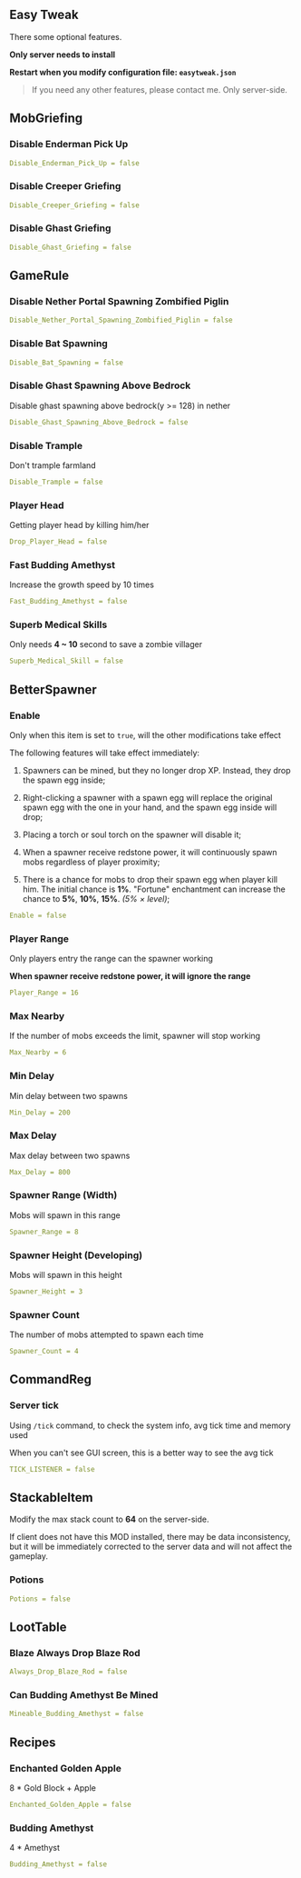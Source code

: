 ## Easy Tweak

There some optional features.

**Only server needs to install**

**Restart when you modify configuration file: ``easytweak.json``**

> If you need any other features, please contact me. Only server-side.

## MobGriefing

### Disable Enderman Pick Up

``` yaml
Disable_Enderman_Pick_Up = false
```

### Disable Creeper Griefing

``` yaml
Disable_Creeper_Griefing = false
```

### Disable Ghast Griefing

``` yaml
Disable_Ghast_Griefing = false
```

## GameRule

### Disable Nether Portal Spawning Zombified Piglin

``` yaml
Disable_Nether_Portal_Spawning_Zombified_Piglin = false
```

### Disable Bat Spawning

``` yaml
Disable_Bat_Spawning = false
```

### Disable Ghast Spawning Above Bedrock

Disable ghast spawning above bedrock(y >= 128) in nether

``` yaml
Disable_Ghast_Spawning_Above_Bedrock = false
```

### Disable Trample

Don't trample farmland

``` yaml
Disable_Trample = false
```

### Player Head

Getting player head by killing him/her

``` yaml
Drop_Player_Head = false
```

### Fast Budding Amethyst

Increase the growth speed by 10 times

``` yaml
Fast_Budding_Amethyst = false
```

### Superb Medical Skills

Only needs **4 ~ 10** second to save a zombie villager

``` yaml
Superb_Medical_Skill = false
```

## BetterSpawner

### Enable

Only when this item is set to ``true``, will the other modifications take effect

The following features will take effect immediately:

1. Spawners can be mined, but they no longer drop XP. Instead, they drop the spawn egg inside;

2. Right-clicking a spawner with a spawn egg will replace the original spawn egg with the one in your hand, and the spawn egg inside will drop;

3. Placing a torch or soul torch on the spawner will disable it;

4. When a spawner receive redstone power, it will continuously spawn mobs regardless of player proximity;

5. There is a chance for mobs to drop their spawn egg when player kill him. The initial chance is **1%**. "Fortune" enchantment can increase the chance to **5%**, **10%**, **15%**. *(5% × level)*;

```yaml
Enable = false
```

### Player Range

Only players entry the range can the spawner working

**When spawner receive redstone power, it will ignore the range**

``` yaml
Player_Range = 16
```

### Max Nearby

If the number of mobs exceeds the limit, spawner will stop working

``` yaml
Max_Nearby = 6
```

### Min Delay

Min delay between two spawns

``` yaml
Min_Delay = 200
```

### Max Delay

Max delay between two spawns

``` yaml
Max_Delay = 800
```

### Spawner Range (Width)

Mobs will spawn in this range

``` yaml
Spawner_Range = 8
```

### Spawner Height (Developing)

Mobs will spawn in this height

``` yaml
Spawner_Height = 3
```

### Spawner Count

The number of mobs attempted to spawn each time

``` yaml
Spawner_Count = 4
```

## CommandReg

### Server tick

Using ```/tick``` command, to check the system info, avg tick time and memory used

When you can't see GUI screen, this is a better way to see the avg tick

``` yaml
TICK_LISTENER = false
```

## StackableItem

Modify the max stack count to **64** on the server-side.

If client does not have this MOD installed, there may be data inconsistency, but it will be immediately corrected to the server data and will not affect the gameplay.

### Potions

``` yaml
Potions = false
```

## LootTable

### Blaze Always Drop Blaze Rod

``` yaml
Always_Drop_Blaze_Rod = false
```

### Can Budding Amethyst Be Mined

``` yaml
Mineable_Budding_Amethyst = false
```

## Recipes

### Enchanted Golden Apple

8 * Gold Block + Apple

``` yaml
Enchanted_Golden_Apple = false
```

### Budding Amethyst

4 * Amethyst

``` yaml
Budding_Amethyst = false
```